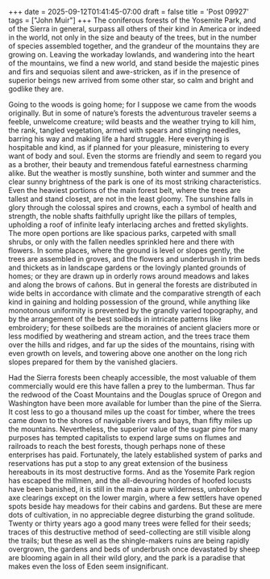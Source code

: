 +++
date = 2025-09-12T01:41:45-07:00
draft = false
title = 'Post 09927'
tags = ["John Muir"]
+++
The coniferous forests of the Yosemite Park, and of the Sierra in general, surpass all others of their kind in America or indeed in the world, not only in the size and beauty of the trees, but in the number of species assembled together, and the grandeur of the mountains they are growing on. Leaving the workaday lowlands, and wandering into the heart of the mountains, we find a new world, and stand beside the majestic pines and firs and sequoias silent and awe-stricken, as if in the presence of superior beings new arrived from some other star, so calm and bright and godlike they are.

Going to the woods is going home; for I suppose we came from the woods originally. But in some of nature’s forests the adventurous traveler seems a feeble, unwelcome creature; wild beasts and the weather trying to kill him, the rank, tangled vegetation, armed with spears and stinging needles, barring his way and making life a hard struggle. Here everything is hospitable and kind, as if planned for your pleasure, ministering to every want of body and soul. Even the storms are friendly and seem to regard you as a brother, their beauty and tremendous fateful earnestness charming alike. But the weather is mostly sunshine, both winter and summer and the clear sunny brightness of the park is one of its most striking characteristics. Even the heaviest portions of the main forest belt, where the trees are tallest and stand closest, are not in the least gloomy. The sunshine falls in glory through the colossal spires and crowns, each a symbol of health and strength, the noble shafts faithfully upright like the pillars of temples, upholding a roof of infinite leafy interlacing arches and fretted skylights. The more open portions are like spacious parks, carpeted with small shrubs, or only with the fallen needles sprinkled here and there with flowers. In some places, where the ground is level or slopes gently, the trees are assembled in groves, and the flowers and underbrush in trim beds and thickets as in landscape gardens or the lovingly planted grounds of homes; or they are drawn up in orderly rows around meadows and lakes and along the brows of cañons. But in general the forests are distributed in wide belts in accordance with climate and the comparative strength of each kind in gaining and holding possession of the ground, while anything like monotonous uniformity is prevented by the grandly varied topography, and by the arrangement of the best soilbeds in intricate patterns like embroidery; for these soilbeds are the moraines of ancient glaciers more or less modified by weathering and stream action, and the trees trace them over the hills and ridges, and far up the sides of the mountains, rising with even growth on levels, and towering above one another on the long rich slopes prepared for them by the vanished glaciers.

Had the Sierra forests been cheaply accessible, the most valuable of them commercially would ere this have fallen a prey to the lumberman. Thus far the redwood of the Coast Mountains and the Douglas spruce of Oregon and Washington have been more available for lumber than the pine of the Sierra. It cost less to go a thousand miles up the coast for timber, where the trees came down to the shores of navigable rivers and bays, than fifty miles up the mountains. Nevertheless, the superior value of the sugar pine for many purposes has tempted capitalists to expend large sums on flumes and railroads to reach the best forests, though perhaps none of these enterprises has paid. Fortunately, the lately established system of parks and reservations has put a stop to any great extension of the business hereabouts in its most destructive forms. And as the Yosemite Park region has escaped the millmen, and the all-devouring hordes of hoofed locusts have been banished, it is still in the main a pure wilderness, unbroken by axe clearings except on the lower margin, where a few settlers have opened spots beside hay meadows for their cabins and gardens. But these are mere dots of cultivation, in no appreciable degree disturbing the grand solitude. Twenty or thirty years ago a good many trees were felled for their seeds; traces of this destructive method of seed-collecting are still visible along the trails; but these as well as the shingle-makers ruins are being rapidly overgrown, the gardens and beds of underbrush once devastated by sheep are blooming again in all their wild glory, and the park is a paradise that makes even the loss of Eden seem insignificant.

